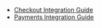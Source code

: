 * [Checkout Integration Guide](https://developers.paymaya.com/blog/entry/ios-checkout-sdk-integration-guide "PayMaya iOS SDK")
* [Payments Integration Guide](https://developers.paymaya.com/blog/entry/ios-payments-sdk-integration-guide "PayMaya iOS SDK")

